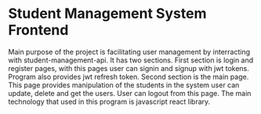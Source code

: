 # Student Management System Frontend

Main purpose of the project is facilitating user management by interracting with student-management-api. It has two sections. First section is login and register pages, with this pages user can signin and signup with jwt tokens. Program also provides jwt refresh token. Second section is the main page. This page provides manipulation of the students in the system user can update, delete and get the users. User can logout from this page. The main technology that used in this program is javascript react library.
